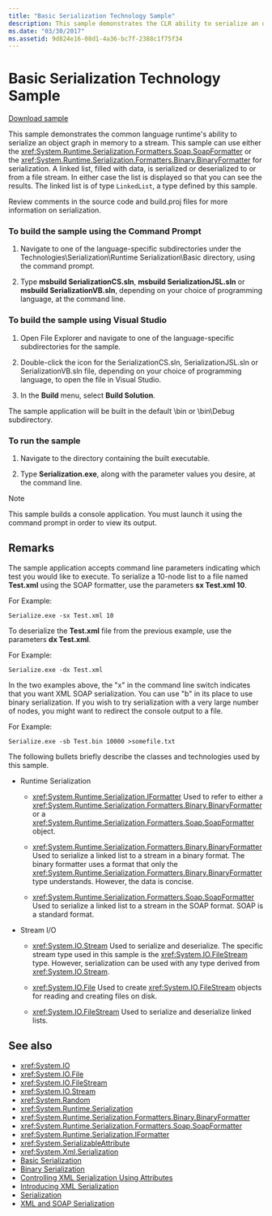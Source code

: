 ```yaml
---
title: "Basic Serialization Technology Sample"
description: This sample demonstrates the CLR ability to serialize an object graph in memory to a stream. This sample can use the SoapFormatter or the BinaryFormatter.
ms.date: "03/30/2017"
ms.assetid: 9d824e16-08d1-4a36-bc7f-2388c1f75f34
---
```

# Basic Serialization Technology Sample

[Download sample](https://download.microsoft.com/download/4/7/B/47B2164C-E780-4B10-8DE4-2CB5B886E0A6/Technologies/Serialization/Runtime%20Serialization/Basic.zip.exe)

This sample demonstrates the common language runtime's ability to serialize an object graph in memory to a stream. This sample can use either the <xref:System.Runtime.Serialization.Formatters.Soap.SoapFormatter> or the <xref:System.Runtime.Serialization.Formatters.Binary.BinaryFormatter> for serialization. A linked list, filled with data, is serialized or deserialized to or from a file stream. In either case the list is displayed so that you can see the results. The linked list is of type `LinkedList`, a type defined by this sample.

Review comments in the source code and build.proj files for more information on serialization.

### To build the sample using the Command Prompt

1. Navigate to one of the language-specific subdirectories under the Technologies\Serialization\Runtime Serialization\Basic directory, using the command prompt.

2. Type **msbuild SerializationCS.sln**, **msbuild SerializationJSL.sln** or **msbuild SerializationVB.sln**, depending on your choice of programming language, at the command line.

### To build the sample using Visual Studio

1. Open File Explorer and navigate to one of the language-specific subdirectories for the sample.

2. Double-click the icon for the SerializationCS.sln, SerializationJSL.sln or SerializationVB.sln file, depending on your choice of programming language, to open the file in Visual Studio.

3. In the **Build** menu, select **Build Solution**.

 The sample application will be built in the default \bin or \bin\Debug subdirectory.

### To run the sample

1. Navigate to the directory containing the built executable.

2. Type **Serialization.exe**, along with the parameter values you desire, at the command line.

  > [!NOTE]
  > This sample builds a console application. You must launch it using the command prompt in order to view its output.

## Remarks

The sample application accepts command line parameters indicating which test you would like to execute. To serialize a 10-node list to a file named **Test.xml** using the SOAP formatter, use the parameters **sx Test.xml 10**.

For Example:

```console
Serialize.exe -sx Test.xml 10
```

To deserialize the **Test.xml** file from the previous example, use the parameters **dx Test.xml**.

For Example:

```console
Serialize.exe -dx Test.xml
```

In the two examples above, the "x" in the command line switch indicates that you want XML SOAP serialization. You can use "b" in its place to use binary serialization. If you wish to try serialization with a very large number of nodes, you might want to redirect the console output to a file.

For Example:

```console
Serialize.exe -sb Test.bin 10000 >somefile.txt
```

The following bullets briefly describe the classes and technologies used by this sample.

- Runtime Serialization

  - <xref:System.Runtime.Serialization.IFormatter> Used to refer to either a <xref:System.Runtime.Serialization.Formatters.Binary.BinaryFormatter> or a <xref:System.Runtime.Serialization.Formatters.Soap.SoapFormatter> object.

  - <xref:System.Runtime.Serialization.Formatters.Binary.BinaryFormatter> Used to serialize a linked list to a stream in a binary format. The binary formatter uses a format that only the <xref:System.Runtime.Serialization.Formatters.Binary.BinaryFormatter> type understands. However, the data is concise.

  - <xref:System.Runtime.Serialization.Formatters.Soap.SoapFormatter> Used to serialize a linked list to a stream in the SOAP format. SOAP is a standard format.

- Stream I/O

  - <xref:System.IO.Stream> Used to serialize and deserialize. The specific stream type used in this sample is the <xref:System.IO.FileStream> type. However, serialization can be used with any type derived from <xref:System.IO.Stream>.

  - <xref:System.IO.File> Used to create <xref:System.IO.FileStream> objects for reading and creating files on disk.

  - <xref:System.IO.FileStream> Used to serialize and deserialize linked lists.

## See also

- <xref:System.IO>
- <xref:System.IO.File>
- <xref:System.IO.FileStream>
- <xref:System.IO.Stream>
- <xref:System.Random>
- <xref:System.Runtime.Serialization>
- <xref:System.Runtime.Serialization.Formatters.Binary.BinaryFormatter>
- <xref:System.Runtime.Serialization.Formatters.Soap.SoapFormatter>
- <xref:System.Runtime.Serialization.IFormatter>
- <xref:System.SerializableAttribute>
- <xref:System.Xml.Serialization>
- [Basic Serialization](basic-serialization.md)
- [Binary Serialization](binary-serialization.md)
- [Controlling XML Serialization Using Attributes](controlling-xml-serialization-using-attributes.md)
- [Introducing XML Serialization](introducing-xml-serialization.md)
- [Serialization](index.md)
- [XML and SOAP Serialization](xml-and-soap-serialization.md)
